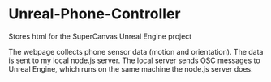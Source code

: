 # Unreal-Phone-Controller
Stores html for the SuperCanvas Unreal Engine project

The webpage collects phone sensor data (motion and orientation). The data is sent to my local node.js server. The local server sends OSC messages to Unreal Engine, which runs on the same machine the node.js server does.
